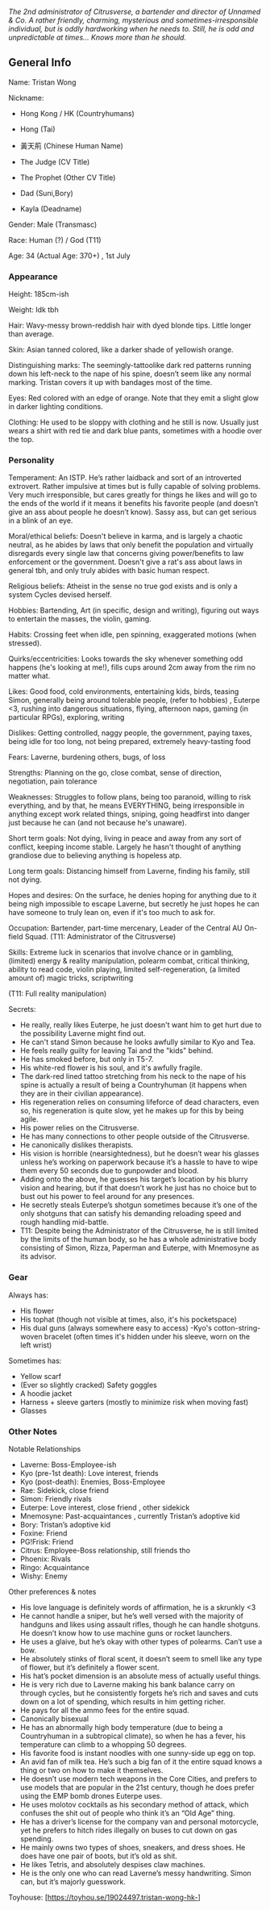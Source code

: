 *The 2nd administrator of Citrusverse, a bartender and director of Unnamed & Co. A rather friendly, charming, mysterious and sometimes-irresponsible individual, but is oddly hardworking when he needs to. Still, he is odd and unpredictable at times…
Knows more than he should.*


## General Info

Name:  Tristan Wong

Nickname: 
- Hong Kong / HK (Countryhumans)

- Hong (Tai)

- 黃天荊 (Chinese Human Name)       

- The Judge (CV Title)

- The Prophet (Other CV Title)

- Dad (Suni,Bory)

- Kayla (Deadname)
           
Gender: Male (Transmasc)

Race: Human (?) / God (T11)

Age: 34  (Actual Age: 370+) , 1st July

### Appearance

Height: 185cm-ish

Weight: Idk tbh

Hair: Wavy-messy brown-reddish hair with dyed blonde tips. Little longer than average.

Skin: Asian tanned colored, like a darker shade of yellowish orange.

Distinguishing marks: The seemingly-tattoolike dark red patterns running down his left-neck to the nape of his spine, doesn’t seem like any normal marking. Tristan covers it up with bandages most of the time.

Eyes: Red colored with an edge of orange. Note that they emit a slight glow in darker lighting conditions.

Clothing: He used to be sloppy with clothing and he still is now. Usually just wears a shirt with red tie and dark blue pants, sometimes with a hoodie over the top.

### Personality

Temperament: An ISTP. He’s rather laidback and sort of an introverted extrovert. Rather impulsive at times but is fully capable of solving problems. Very much irresponsible, but cares greatly for things he likes and will go to the ends of the world if it means it benefits his favorite people (and doesn’t give an ass about people he doesn’t know). Sassy ass, but can get serious in a blink of an eye.

Moral/ethical beliefs: Doesn't believe in karma, and is largely a chaotic neutral, as he abides by laws that only benefit the population and virtually disregards every single law that concerns giving power/benefits to law enforcement or the government. Doesn't give a rat's ass about laws in general tbh, and only truly abides with basic human respect.

Religious beliefs: Atheist in the sense no true god exists and is only a system Cycles devised herself.

Hobbies: Bartending, Art (in specific, design and writing), figuring out ways to entertain the masses, the violin, gaming.

Habits: Crossing feet when idle, pen spinning, exaggerated motions (when stressed).

Quirks/eccentricities: Looks towards the sky whenever something odd happens (he's looking at me!), fills cups around 2cm away from the rim no matter what.

Likes: Good food, cold environments, entertaining kids, birds, teasing Simon, generally being around tolerable people, (refer to hobbies) , Euterpe <3, rushing into dangerous situations, flying, afternoon naps, gaming (in particular RPGs), exploring, writing

Dislikes: Getting controlled, naggy people, the government, paying taxes, being idle for too long, not being prepared, extremely heavy-tasting food

Fears: Laverne, burdening others, bugs, of loss

Strengths: Planning on the go, close combat, sense of direction, negotiation, pain tolerance

Weaknesses: Struggles to follow plans, being too paranoid, willing to risk everything, and by that, he means EVERYTHING, being irresponsible in anything except work related things, sniping, going headfirst into danger just because he can (and not because he's unaware).

Short term goals: Not dying, living in peace and away from any sort of conflict, keeping income stable. Largely he hasn't thought of anything grandiose due to believing anything is hopeless atp.

Long term goals: Distancing himself from Laverne, finding his family, still not dying.

Hopes and desires: On the surface, he denies hoping for anything due to it being nigh impossible to escape Laverne, but secretly he just hopes he can have someone to truly lean on, even if it's too much to ask for.

Occupation: Bartender, part-time mercenary, Leader of the Central AU On-field Squad. (T11: Administrator of the Citrusverse)

Skills: Extreme luck in scenarios that involve chance or in gambling, (limited) energy & reality  manipulation, polearm combat, critical thinking, ability to read code, violin playing, limited self-regeneration, (a limited amount of) magic tricks, scriptwriting

(T11: Full reality manipulation)

Secrets:
- He really, really likes Euterpe, he just doesn't want him to get hurt due to the possibility Laverne might find out.
- He can't stand Simon because he looks awfully similar to Kyo and Tea.
- He feels really guilty for leaving Tai and the "kids" behind.
- He has smoked before, but only in T5-7.
- His white-red flower is his soul, and it's awfully fragile.
- The dark-red lined tattoo stretching from his neck to the nape of his spine is actually a result of being a Countryhuman (it happens when they are in their civilian appearance).
- His regeneration relies on consuming lifeforce of dead characters, even so, his regeneration is quite slow, yet he makes up for this by being agile.
- His power relies on the Citrusverse.
- He has many connections to other people outside of the Citrusverse.
- He canonically dislikes therapists.
- His vision is horrible (nearsightedness), but he doesn’t wear his glasses unless he’s working on paperwork because it’s a hassle to have to wipe them every 50 seconds due to gunpowder and blood.
- Adding onto the above, he guesses his target’s location by his blurry vision and hearing, but if that doesn’t work he just has no choice but to bust out his power to feel around for any presences.
- He secretly steals Euterpe’s shotgun sometimes because it’s one of the only shotguns that can satisfy his demanding reloading speed and rough handling mid-battle.
- T11: Despite being the Administrator of the Citrusverse, he is still limited by the limits of the human body, so he has a whole administrative body consisting of Simon, Rizza, Paperman and Euterpe, with Mnemosyne as its advisor.

### Gear

Always has:

- His flower
- His tophat (though not visible at times, also, it's his pocketspace)
- His dual guns (always somewhere easy to access)
-Kyo's cotton-string-woven bracelet (often times it's hidden under his sleeve, worn on the left wrist)

Sometimes has:
- Yellow scarf
- (Ever so slightly cracked) Safety goggles
- A hoodie jacket
- Harness + sleeve garters (mostly to minimize risk when moving fast)
- Glasses 

### Other Notes

Notable Relationships
- Laverne: Boss-Employee-ish
- Kyo (pre-1st death): Love interest, friends
- Kyo (post-death): Enemies, Boss-Employee
- Rae: Sidekick, close friend
- Simon: Friendly rivals
- Euterpe: Love interest, close friend , other sidekick
- Mnemosyne: Past-acquaintances , currently Tristan’s adoptive kid
- Bory: Tristan’s adoptive kid
- Foxine: Friend
- PG!Frisk: Friend
- Citrus: Employee-Boss relationship, still friends tho
- Phoenix: Rivals
- Ringo: Acquaintance
- Wishy: Enemy

Other preferences & notes
- His love language is definitely words of affirmation, he is a skrunkly <3
- He cannot handle a sniper, but he’s well versed with the majority of handguns and likes using assault rifles, though he can handle shotguns. He doesn’t know how to use machine guns or rocket launchers.
- He uses a glaive, but he’s okay with other types of polearms. Can’t use a bow.
- He absolutely stinks of floral scent, it doesn’t seem to smell like any type of flower, but it’s definitely a flower scent.
- His hat’s pocket dimension is an absolute mess of actually useful things.
- He is very rich due to Laverne making his bank balance carry on through cycles, but he consistently forgets he’s rich and saves and cuts down on a lot of spending, which results in him getting richer.
- He pays for all the ammo fees for the entire squad.
- Canonically bisexual
- He has an abnormally high body temperature (due to being a Countryhuman in a subtropical climate), so when he has a fever, his temperature can climb to a whopping 50 degrees.
- His favorite food is instant noodles with one sunny-side up egg on top.
- An avid fan of milk tea. He’s such a big fan of it the entire squad knows a thing or two on how to make it themselves.
- He doesn’t use modern tech weapons in the Core Cities, and prefers to use models that are popular in the 21st century, though he does prefer using the EMP bomb drones Euterpe uses.
- He uses molotov cocktails as his secondary method of attack, which confuses the shit out of people who think it’s an “Old Age” thing.
- He has a driver’s license for the company van and personal motorcycle, yet he prefers to hitch rides illegally on buses to cut down on gas spending.
- He mainly owns two types of shoes, sneakers, and dress shoes. He does have one pair of boots, but it’s old as shit.
- He likes Tetris, and absolutely despises claw machines.
- He is the only one who can read Laverne’s messy handwriting. Simon can, but it’s majorly guesswork.


Toyhouse: [https://toyhou.se/19024497.tristan-wong-hk-]
